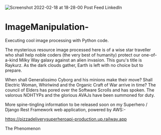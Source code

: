 ![Screenshot 2022-02-18 at 18-28-00 Post Feed LinkedIn](https://user-images.githubusercontent.com/96743401/161512275-e9e9b2a6-efd3-4a9c-ad3e-9bb08fe47306.png)
# ImageManipulation-
Executing cool image processing with Python code.

The mysterious resource image processed here is of a wise star traveller who shall help noble coders (the very best of humanity) protect our one-of-a-kind Milky Way galaxy
against an alien invasion. This guru's title is Raykurz.
As the dark clouds gather, Earth is left with no choice but to prepare. 

When shall Generalissimo Cyborg and his minions make their move? Shall Electric Woman, Whirlwind and the Organic Craft of War arrive in time? 
The council of Elders has pored over the Software Scrolls and has spoken. The valorous NOHTYPs and the glorious AVAJs have been summoned for duty. 

More spine-tingling information to be released soon on my Superhero / Django Rest Framework web application, powered by AWS:-

https://pizzadeliverysuperheroapi-production.up.railway.app

The Phenomenon 
